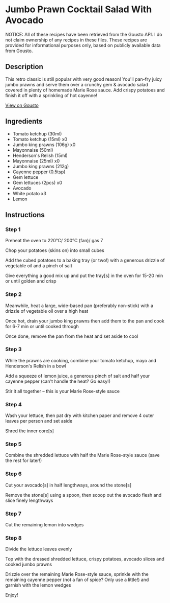 # Jumbo Prawn Cocktail Salad With Avocado

NOTICE: All of these recipes have been retrieved from the Gousto API. I do not claim ownership of any recipes in these files. These recipes are provided for informational purposes only, based on publicly available data from Gousto.

## Description

This retro classic is still popular with very good reason! You'll pan-fry juicy jumbo prawns and serve them over a crunchy gem & avocado salad covered in plenty of homemade Marie Rose sauce. Add crispy potatoes and finish it off with a sprinkling of hot cayenne!

[View on Gousto](https://www.gousto.co.uk/recipes/cookbook/jumbo-prawn-cocktail-salad-with-avocado)

## Ingredients

- Tomato ketchup (30ml)
- Tomato ketchup (15ml) x0
- Jumbo king prawns (106g) x0
- Mayonnaise (50ml)
- Henderson's Relish (15ml)
- Mayonnaise (25ml) x0
- Jumbo king prawns (212g)
- Cayenne pepper (0.5tsp)
- Gem lettuce
- Gem lettuces (2pcs) x0
- Avocado
- White potato x3
- Lemon

## Instructions


### Step 1

Preheat the oven to 220°C/ 200°C (fan)/ gas 7

Chop your potatoes (skins on) into small cubes

Add the cubed potatoes to a baking tray (or two!) with a generous drizzle of vegetable oil and a pinch of salt

Give everything a good mix up and put the tray[s] in the oven for 15-20 min or until golden and crisp


### Step 2

Meanwhile, heat a large, wide-based pan (preferably non-stick) with a drizzle of vegetable oil over a high heat

Once hot, drain your jumbo king prawns then add them to the pan and cook for 6-7 min or until cooked through

Once done, remove the pan from the heat and set aside to cool


### Step 3

While the prawns are cooking, combine your tomato ketchup, mayo and Henderson's Relish in a bowl

Add a squeeze of lemon juice, a generous pinch of salt and half your cayenne pepper (can't handle the heat? Go easy!)

Stir it all together – this is your Marie Rose-style sauce


### Step 4

Wash your lettuce, then pat dry with kitchen paper and remove 4 outer leaves per person and set aside

Shred the inner core[s]


### Step 5

Combine the shredded lettuce with half the Marie Rose-style sauce (save the rest for later!)


### Step 6

Cut your avocado[s] in half lengthways, around the stone[s]

Remove the stone[s] using a spoon, then scoop out the avocado flesh and slice finely lengthways


### Step 7

Cut the remaining lemon into wedges

### Step 8

Divide the lettuce leaves evenly

Top with the dressed shredded lettuce, crispy potatoes, avocado slices and cooked jumbo prawns

Drizzle over the remaining Marie Rose-style sauce, sprinkle with the remaining cayenne pepper (not a fan of spice? Only use a little!) and garnish with the lemon wedges

Enjoy!

